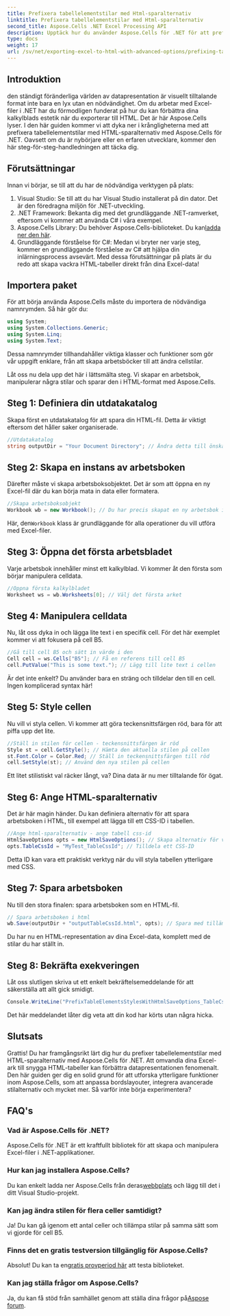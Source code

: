 ```yaml
---
title: Prefixera tabellelementstilar med Html-sparalternativ
linktitle: Prefixera tabellelementstilar med Html-sparalternativ
second_title: Aspose.Cells .NET Excel Processing API
description: Upptäck hur du använder Aspose.Cells för .NET för att prefixa tabellstilar i HTML, vilket förbättrar din Excel-export med steg-för-steg-exempel.
type: docs
weight: 17
url: /sv/net/exporting-excel-to-html-with-advanced-options/prefixing-table-elements-styles/
---
```

## Introduktion
den ständigt föränderliga världen av datapresentation är visuellt tilltalande format inte bara en lyx utan en nödvändighet. Om du arbetar med Excel-filer i .NET har du förmodligen funderat på hur du kan förbättra dina kalkylblads estetik när du exporterar till HTML. Det är här Aspose.Cells lyser. I den här guiden kommer vi att dyka ner i krångligheterna med att prefixera tabellelementstilar med HTML-sparalternativ med Aspose.Cells för .NET. Oavsett om du är nybörjare eller en erfaren utvecklare, kommer den här steg-för-steg-handledningen att täcka dig.
## Förutsättningar
Innan vi börjar, se till att du har de nödvändiga verktygen på plats:
1. Visual Studio: Se till att du har Visual Studio installerat på din dator. Det är den föredragna miljön för .NET-utveckling.
2. .NET Framework: Bekanta dig med det grundläggande .NET-ramverket, eftersom vi kommer att använda C# i våra exempel.
3.  Aspose.Cells Library: Du behöver Aspose.Cells-biblioteket. Du kan[ladda ner den här](https://releases.aspose.com/cells/net/).
4. Grundläggande förståelse för C#: Medan vi bryter ner varje steg, kommer en grundläggande förståelse av C# att hjälpa din inlärningsprocess avsevärt.
Med dessa förutsättningar på plats är du redo att skapa vackra HTML-tabeller direkt från dina Excel-data!
## Importera paket
För att börja använda Aspose.Cells måste du importera de nödvändiga namnrymden. Så här gör du:
```csharp
using System;
using System.Collections.Generic;
using System.Linq;
using System.Text;
```
Dessa namnrymder tillhandahåller viktiga klasser och funktioner som gör vår uppgift enklare, från att skapa arbetsböcker till att ändra cellstilar.

Låt oss nu dela upp det här i lättsmälta steg. Vi skapar en arbetsbok, manipulerar några stilar och sparar den i HTML-format med Aspose.Cells.
## Steg 1: Definiera din utdatakatalog
Skapa först en utdatakatalog för att spara din HTML-fil. Detta är viktigt eftersom det håller saker organiserade.
```csharp
//Utdatakatalog
string outputDir = "Your Document Directory"; // Ändra detta till önskad utdatakatalog
```
## Steg 2: Skapa en instans av arbetsboken
Därefter måste vi skapa arbetsboksobjektet. Det är som att öppna en ny Excel-fil där du kan börja mata in data eller formatera.
```csharp
//Skapa arbetsboksobjekt
Workbook wb = new Workbook(); // Du har precis skapat en ny arbetsbok i minnet
```
 Här, den`Workbook` klass är grundläggande för alla operationer du vill utföra med Excel-filer. 
## Steg 3: Öppna det första arbetsbladet
Varje arbetsbok innehåller minst ett kalkylblad. Vi kommer åt den första som börjar manipulera celldata.
```csharp
//Öppna första kalkylbladet
Worksheet ws = wb.Worksheets[0]; // Välj det första arket
```
## Steg 4: Manipulera celldata
Nu, låt oss dyka in och lägga lite text i en specifik cell. För det här exemplet kommer vi att fokusera på cell B5.
```csharp
//Gå till cell B5 och sätt in värde i den
Cell cell = ws.Cells["B5"]; // Få en referens till cell B5
cell.PutValue("This is some text."); // Lägg till lite text i cellen
```
Är det inte enkelt? Du använder bara en sträng och tilldelar den till en cell. Ingen komplicerad syntax här!
## Steg 5: Style cellen
Nu vill vi styla cellen. Vi kommer att göra teckensnittsfärgen röd, bara för att piffa upp det lite.
```csharp
//Ställ in stilen för cellen - teckensnittsfärgen är röd
Style st = cell.GetStyle(); // Hämta den aktuella stilen på cellen
st.Font.Color = Color.Red; // Ställ in teckensnittsfärgen till röd
cell.SetStyle(st); // Använd den nya stilen på cellen
```
Ett litet stilistiskt val räcker långt, va? Dina data är nu mer tilltalande för ögat.
## Steg 6: Ange HTML-sparalternativ
Det är här magin händer. Du kan definiera alternativ för att spara arbetsboken i HTML, till exempel att lägga till ett CSS-ID i tabellen.
```csharp
//Ange html-sparalternativ - ange tabell css-id
HtmlSaveOptions opts = new HtmlSaveOptions(); // Skapa alternativ för vår HTML-spara
opts.TableCssId = "MyTest_TableCssId"; // Tilldela ett CSS-ID
```
Detta ID kan vara ett praktiskt verktyg när du vill styla tabellen ytterligare med CSS.
## Steg 7: Spara arbetsboken
Nu till den stora finalen: spara arbetsboken som en HTML-fil. 
```csharp
// Spara arbetsboken i html
wb.Save(outputDir + "outputTableCssId.html", opts); // Spara med tillämpade alternativ
```
Du har nu en HTML-representation av dina Excel-data, komplett med de stilar du har ställt in.
## Steg 8: Bekräfta exekveringen
Låt oss slutligen skriva ut ett enkelt bekräftelsemeddelande för att säkerställa att allt gick smidigt.
```csharp
Console.WriteLine("PrefixTableElementsStylesWithHtmlSaveOptions_TableCssIdProperty executed successfully.");
```
Det här meddelandet låter dig veta att din kod har körts utan några hicka.
## Slutsats
Grattis! Du har framgångsrikt lärt dig hur du prefixer tabellelementstilar med HTML-sparalternativ med Aspose.Cells för .NET. Att omvandla dina Excel-ark till snygga HTML-tabeller kan förbättra datapresentationen fenomenalt. Den här guiden ger dig en solid grund för att utforska ytterligare funktioner inom Aspose.Cells, som att anpassa bordslayouter, integrera avancerade stilalternativ och mycket mer. Så varför inte börja experimentera?
## FAQ's
### Vad är Aspose.Cells för .NET?  
Aspose.Cells för .NET är ett kraftfullt bibliotek för att skapa och manipulera Excel-filer i .NET-applikationer.
### Hur kan jag installera Aspose.Cells?  
 Du kan enkelt ladda ner Aspose.Cells från deras[webbplats](https://releases.aspose.com/cells/net/) och lägg till det i ditt Visual Studio-projekt.
### Kan jag ändra stilen för flera celler samtidigt?  
Ja! Du kan gå igenom ett antal celler och tillämpa stilar på samma sätt som vi gjorde för cell B5.
### Finns det en gratis testversion tillgänglig för Aspose.Cells?  
 Absolut! Du kan ta en[gratis provperiod här](https://releases.aspose.com/) att testa biblioteket.
### Kan jag ställa frågor om Aspose.Cells?  
Ja, du kan få stöd från samhället genom att ställa dina frågor på[Aspose forum](https://forum.aspose.com/c/cells/9).